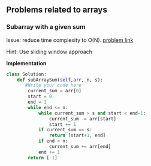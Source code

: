 ## Problems related to arrays

### Subarray with a given sum

Issue: reduce time complexity to O(N). [problem link](https://practice.geeksforgeeks.org/problems/subarray-with-given-sum-1587115621/1#)

Hint: Use sliding window approach

**Implementation**
```python
class Solution:
    def subArraySum(self,arr, n, s): 
       #Write your code here
        current_sum = arr[0]
        start = 0
        end = 1
        while end <= n:
            while current_sum > s and start < end-1:
                current_sum -= arr[start]
                start += 1
            if current_sum == s:
                return [start+1, end]
            if end < n:
                current_sum += arr[end]
            end += 1
        return [-1]
```
